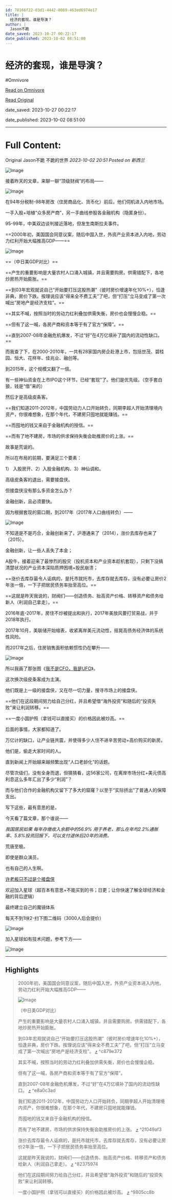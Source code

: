 ```yaml
---
id: 78166f22-03d1-4442-8069-463ed6974e17
title: |
  经济的套现，谁是导演？
author: |
  Jason不跪
date_saved: 2023-10-27 00:22:17
date_published: 2023-10-02 08:51:00
---
```


# 经济的套现，谁是导演？
#Omnivore

[Read on Omnivore](https://omnivore.app/me/-18b6f5e5ef2)

[Read Original](https://mp.weixin.qq.com/s?__biz=MzkwOTU2NzM0NQ%3D%3D&chksm=c139f69df64e7f8b4065d32e7f0c19af73034abb7a8913329b4684dbe9bd827cf8b520b00e0c&idx=1&mid=2247484035&scene=21&sn=bef2dee7bea10444108fa88985d2f947)

date_saved: 2023-10-27 00:22:17

date_published: 2023-10-02 08:51:00

--- 

# Full Content: 

Original Jason不跪  不跪的世界 _2023-10-02 20:51_ _Posted on 新西兰_ 

![Image](https://proxy-prod.omnivore-image-cache.app/0x0,sd_Dm82wCOtQqypL2oqm4UuwQBwfRhmBKwojhoXx2GdU/https://mmbiz.qpic.cn/mmbiz_jpg/H9ujOOo7THjt6u3F56C6XRLpLnWq1HZNibxiaolfsgKEoMibjsaia5rhpp4uY2gHCcETKW9OVSM3JcuhtEia1ic2ZgLg/640?wx_fmt=jpeg)

接着昨天的文章，来聊一聊“顶级财阀”的布局——

![Image](https://proxy-prod.omnivore-image-cache.app/0x0,sJxAU6TavOWj7yoPT5jZaJoDSPF7VWgn2dlBAlT-Bvls/https://mmbiz.qpic.cn/mmbiz_png/H9ujOOo7THjt6u3F56C6XRLpLnWq1HZN6RpfDMlwWicib2KiaGrEVk4UBcSic5v5K0AiaGjP1xqBqQWLjPeiciaqQsktQ/640?wx_fmt=png)

在94年分税制-98年房改（住房商品化、货币化）前后，他们伺机进入内地市场。

一手入股+培植“众多房产商”，另一手曲线参股各金融机构（隐匿身份）。

95-99年，中美双边谈判接近落地，但发生南斯拉夫事件。

==2000年初，美国国会同意议案，随后中国入世，外资产业资本进入内地，劳动力红利开始大幅推高GDP——==

![Image](https://proxy-prod.omnivore-image-cache.app/0x0,sFDwIjDISIKzFG3TUGhf9BkytH9jiduxjH3k6RV1e6sc/https://mmbiz.qpic.cn/mmbiz_png/H9ujOOo7THjt6u3F56C6XRLpLnWq1HZNokNtGJLH6s3d5VXnVOWIB25y8wyPyBYQJmw572XviaLibmENafUrOUaA/640?wx_fmt=png)

==（中日美GDP对比）==

==产生的重要影响是大量农村人口涌入城镇，并且需要购房。供需错配下，各地炒房热开始膨胀。==

==到03年宏观就说自己“开始要打压这股热潮”（彼时房价增速年化10%+），恰逢非典，房价下跌。按理说应该“得来全不费工夫”了吧，但“打压”立马变成了第一次喊出“房地产是经济支柱”。==

==其实不喊，按照当时的劳动力红利叠加供需失衡，房价也会慢慢企稳。==

==但有了这一喊，各房产商和资本等于有了官方“保障”。==

==直到2007-08年金融危机爆发，不过“好”在4万亿填补了国内的流动性缺口。==

而我查了下，在2000-2010年，一共有28家国内房企赴港上市，包括世茂、碧桂园、恒大、花样年、佳兆业、融创等。

到2015年，这个规模又翻了一倍。

有一些神仙资金在上市IPO这个环节，已经“套现”了。他们是优先级。（空手套白狼，钱是“借”来的）

然后才是高级皮条客。

==我们知道2011-2012年，中国劳动力人口开始转负，同期李超人开始清理境内资产，你很难想象，在那个年代，不建房只囤地就能赚钱。==

==而囤地的钱又来自于金融机构的授信。==

==而有了地不建房，市场的供求保持失衡会助推房价的上涨。==

故事是荒诞的。

所以在布局的前期，要满足三个要素：

1） 入股房开、2）入股金融机构、3）神仙调和。

高级皮条客的退出，需要接盘侠。

但接盘侠没有那么多资金怎么办？

金融创新，且必须要快。

因为根据套现的窗口期，到2017年（2017年人口曲线转负）——

![Image](https://proxy-prod.omnivore-image-cache.app/0x0,sNAZmpprmNJycHGI3E_bQtQRDpCLxZCrkvHU_H9nfhYU/https://mmbiz.qpic.cn/mmbiz_png/H9ujOOo7THjt6u3F56C6XRLpLnWq1HZNewQaVmWSAiaRiam3U1cs6yWjPENnalwOyZJyaI2rz4Nq3IeibCXgQs5Jg/640?wx_fmt=png)

不知道是不是巧合，金融创新来了，沪港通来了（2014），涨价去库存也来了（2015）。

金融创新，让一些人丢失了本金；

A股牛，接着迎来了最惨烈的股灾（投机资本和产业资本趁机套现），只剩下没搞清楚状况的产业资本深陷质押困境+股民崩溃；

==涨价去库存最令人诟病的，是托市就托市，去库存就去库存，没有必要让房价2年涨一倍，一下子把居民债务率抬至高位。==

==这就是昨天我说的，财阀们——创造债务、抬高资产价格、转移资产和债务给新人（利润自己拿走）。==

2016年底-2017年，房住不炒被提出和执行，2017年美放风要打贸易战，并于2018年执行。

2017年10月，美联储开始缩表，收紧离岸美元流动性，摇晃高债务经济体的系统性风险。

而2017年之后，住房销售面积依赖惯性仍在攀升——

![Image](https://proxy-prod.omnivore-image-cache.app/0x0,sBklIJuxy_7D0FPjHQPaQYfnLu4Oh2TbZVhI8nqUCwbY/https://mmbiz.qpic.cn/mmbiz_png/H9ujOOo7THjt6u3F56C6XRLpLnWq1HZNahK9LhkLJUVda7GZcUKYbFTbpXbtT79rtqvM4sNnVBkVbH5fkGSIpw/640?wx_fmt=png)

所以我画了那张图《[我不是CFO，我是UFO](http://mp.weixin.qq.com/s?%5F%5Fbiz=Mzg3NzA0ODY3NA==&mid=2247494622&idx=2&sn=efe610463bb8e43c6954abda9c5820d9&chksm=cf2a4dd3f85dc4c50e187c64de7a9d086d647eec7f04edb8e87b35d428de40cb89fc7cb03fa8&scene=21#wechat%5Fredirect)》。 

这次换次级皮条客成为主演。

他们既是上一级的接盘侠，又在尽一切力量，搜寻市场上的接盘侠。

==他们在这段期间努力给自己分红，并且希望借“海外投资”和随后的“投资失败”来让利润转移。==

==一度小国护照（拿钱可以直接买）的价格因此被炒高。==

后面的事情，大家都知道了。

万亿计的缺口，让产业链共震，并使得多少人住不进辛苦劳动+高价购买的新房。

他们是，偷走大家时间的人。

直到新闻上开始越来越频繁出现“人口老龄化”的话题。

尽管次级们，没有全身而退，但猜猜看，这56家公司，在离岸市场分红+美元债高利息这么多年汇出了多少“利润”？

而与他们合作的金融机构又留下了多大的窟窿？以至于“实际挤出”了普通人的保障支出。

写下这些，最有意思的是，

今天看了篇文章，那个谁说——

_我国居民如果_ _每年存缴收入余额中的56.9%_ _用于养老，那么在年均2.2%通胀率、5.8%投资回报下，可以支付退休后20年的消费。_

荒唐至极。

即使是群众演员，

也有自己的人生啊。

[许老板只不过是个接盘侠](http://mp.weixin.qq.com/s?%5F%5Fbiz=MzkwOTU2NzM0NQ==&mid=2247484018&idx=1&sn=7d888ec7f8514804763f13e8e388b4c8&chksm=c139f66cf64e7f7a5c8431a1711a4ee61b580e7172576e621240a4ca8ac03d3f1d0c7c95fd19&scene=21#wechat%5Fredirect)  

欢迎加入星球（超百本有意思+不能买到的书；日更；让你快速了解全球经济和金融的背后逻辑）

最终建立自己的魔镜体系

每天不到1块2-扫下图二维码（3000人后会提价）

![Image](https://proxy-prod.omnivore-image-cache.app/0x0,srz3xBgAcmlOC6C7wCcPOTPXAwpx5EYgRd6sRVZIGftA/https://mmbiz.qpic.cn/mmbiz_jpg/H9ujOOo7THjt6u3F56C6XRLpLnWq1HZNCqTQEmfPoFshjLonPxFGncUTUJ7QwxH9CTtWJ6IkdiawavgKP7Df8Rw/640?wx_fmt=jpeg)

加入星球如有技术问题，参考下方——

![Image](https://proxy-prod.omnivore-image-cache.app/0x0,sH3nV_MZsBmE7R7JbqTucrR0zzPLxCNRM6lvck1sxcMo/https://mmbiz.qpic.cn/mmbiz_png/ZdVicjJ0eCjlNeibVrvibiaelPdVibNxMTaWe4wSLVTLNSTRbETgtZ6jFvUEhgg2NhfRrLDuNhMBkKXpRACSoRRl1aA/640?wx_fmt=png&wxfrom=5&wx_lazy=1&wx_co=1)

---

## Highlights

> 2000年初，美国国会同意议案，随后中国入世，外资产业资本进入内地，劳动力红利开始大幅推高GDP——
> 
> ![Image](https://proxy-prod.omnivore-image-cache.app/0x0,sFDwIjDISIKzFG3TUGhf9BkytH9jiduxjH3k6RV1e6sc/https://mmbiz.qpic.cn/mmbiz_png/H9ujOOo7THjt6u3F56C6XRLpLnWq1HZNokNtGJLH6s3d5VXnVOWIB25y8wyPyBYQJmw572XviaLibmENafUrOUaA/640?wx_fmt=png)
> 
> （中日美GDP对比）
> 
> 产生的重要影响是大量农村人口涌入城镇，并且需要购房。供需错配下，各地炒房热开始膨胀。
> 
> 到03年宏观就说自己“开始要打压这股热潮”（彼时房价增速年化10%+），恰逢非典，房价下跌。按理说应该“得来全不费工夫”了吧，但“打压”立马变成了第一次喊出“房地产是经济支柱”。 [⤴️](https://omnivore.app/me/-18b6f5e5ef2#c879e372-984a-4098-8fad-c42140a7243e)  ^c879e372

> 其实不喊，按照当时的劳动力红利叠加供需失衡，房价也会慢慢企稳。
> 
> 但有了这一喊，各房产商和资本等于有了官方“保障”。
> 
> 直到2007-08年金融危机爆发，不过“好”在4万亿填补了国内的流动性缺口。 [⤴️](https://omnivore.app/me/-18b6f5e5ef2#e8a0c3ad-04d9-49ad-85e2-6c5c78a96bd8)  ^e8a0c3ad

> 我们知道2011-2012年，中国劳动力人口开始转负，同期李超人开始清理境内资产，你很难想象，在那个年代，不建房只囤地就能赚钱。
> 
> 而囤地的钱又来自于金融机构的授信。
> 
> 而有了地不建房，市场的供求保持失衡会助推房价的上涨。 [⤴️](https://omnivore.app/me/-18b6f5e5ef2#2f049af3-d1fb-4a10-b3eb-f7acb3d0fe4e)  ^2f049af3

> 涨价去库存最令人诟病的，是托市就托市，去库存就去库存，没有必要让房价2年涨一倍，一下子把居民债务率抬至高位。
> 
> 这就是昨天我说的，财阀们——创造债务、抬高资产价格、转移资产和债务给新人（利润自己拿走）。 [⤴️](https://omnivore.app/me/-18b6f5e5ef2#82375974-fd68-4707-9a6f-5e8a9880e50b)  ^82375974

> 他们在这段期间努力给自己分红，并且希望借“海外投资”和随后的“投资失败”来让利润转移。
> 
> 一度小国护照（拿钱可以直接买）的价格因此被炒高。 [⤴️](https://omnivore.app/me/-18b6f5e5ef2#9805cc8b-5349-469a-81db-a496909501df)  ^9805cc8b

